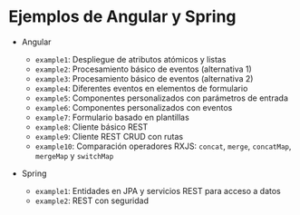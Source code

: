 # Ejemplos de Angular y Spring

- Angular

  - `example1`: Despliegue de atributos atómicos y listas
  - `example2`: Procesamiento básico de eventos (alternativa 1)
  - `example3`: Procesamiento básico de eventos (alternativa 2)
  - `example4`: Diferentes eventos en elementos de formulario
  - `example5`: Componentes personalizados con parámetros de entrada
  - `example6`: Componentes personalizados con eventos
  - `example7`: Formulario basado en plantillas
  - `example8`: Cliente básico REST
  - `example9`: Cliente REST CRUD con rutas
  - `example10`: Comparación operadores RXJS: `concat`, `merge`, `concatMap`, `mergeMap` y `switchMap`

- Spring
  - `example1`: Entidades en JPA y servicios REST para acceso a datos
  - `example2`: REST con seguridad
